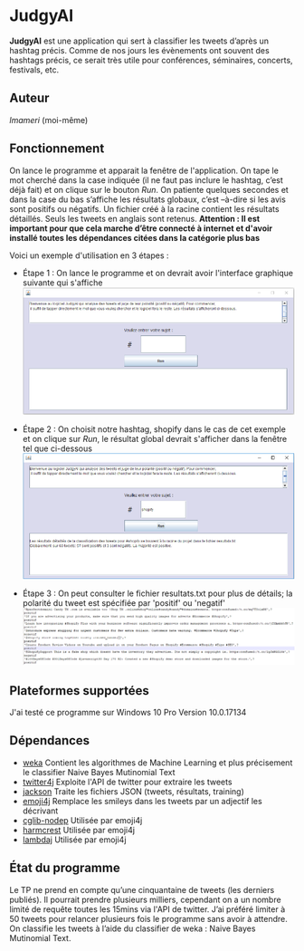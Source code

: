 # JudgyAI
**JudgyAI** est une application qui sert à classifier les tweets d’après un hashtag précis. Comme de nos jours les évènements ont souvent des hashtags précis, ce serait très utile pour conférences, séminaires, concerts, festivals, etc. 

## Auteur
*lmameri* (moi-même)

## Fonctionnement
 On lance le programme et apparait la fenêtre de l'application. On tape le mot cherché dans la case indiquée (il ne faut pas inclure le hashtag, c’est déjà fait) et on clique sur le bouton *Run*. On patiente quelques secondes et dans la case du bas s’affiche les résultats globaux, c’est –à-dire si les avis sont positifs ou négatifs. Un fichier créé à la racine contient les résultats détaillés. Seuls les tweets en anglais sont retenus. 
 **Attention : Il est important pour que cela marche d’être connecté à internet et d'avoir installé toutes les dépendances citées dans la catégorie plus bas**

Voici un exemple d'utilisation en 3 étapes :

- Étape 1 : On lance le programme et on devrait avoir l'interface graphique suivante qui s'affiche 
![Etape 1](https://github.com/lmameri/JudgyAI/blob/master/step1.PNG)

- Étape 2 : On choisit notre hashtag, shopify dans le cas de cet exemple et on clique sur *Run*, le résultat global devrait s'afficher dans la fenêtre tel que ci-dessous
![Etape 2](https://github.com/lmameri/JudgyAI/blob/master/step2.PNG)

- Étape 3 : On peut consulter le fichier resultats.txt pour plus de détails; la polarité du tweet est spécifiée par 'positif' ou 'negatif'
![Etape 3](https://github.com/lmameri/JudgyAI/blob/master/step3.PNG)

## Plateformes supportées

J'ai testé ce programme sur Windows 10 Pro Version 10.0.17134

## Dépendances
- [weka](https://www.cs.waikato.ac.nz/ml/index.html) Contient les algorithmes de Machine Learning et plus précisement le classifier  Naive Bayes Mutinomial Text
- [twitter4j](http://twitter4j.org/en/) Exploite l'API de twitter pour extraire les tweets
- [jackson](https://github.com/FasterXML/jackson) Traite les fichiers JSON (tweets, résultats, training)
- [emoji4j](https://github.com/kcthota/emoji4j) Remplace les smileys dans les tweets par un adjectif les décrivant
- [cglib-nodep](https://github.com/cglib/cglib/wiki) Utilisée par emoji4j
- [harmcrest](http://hamcrest.org/JavaHamcrest/) Utilisée par emoji4j
- [lambdaj](https://code.google.com/archive/p/lambdaj/) Utilisée par emoji4j


## État du programme

 Le TP ne prend en compte qu’une cinquantaine de tweets (les derniers publiés). Il pourrait prendre plusieurs milliers, cependant on a un nombre limité de requête toutes les 15mins via l'API de twitter. J’ai préféré limiter à 50 tweets pour relancer plusieurs fois le programme sans avoir à attendre. On classifie les tweets à l’aide du classifier de weka : Naive Bayes Mutinomial Text.




